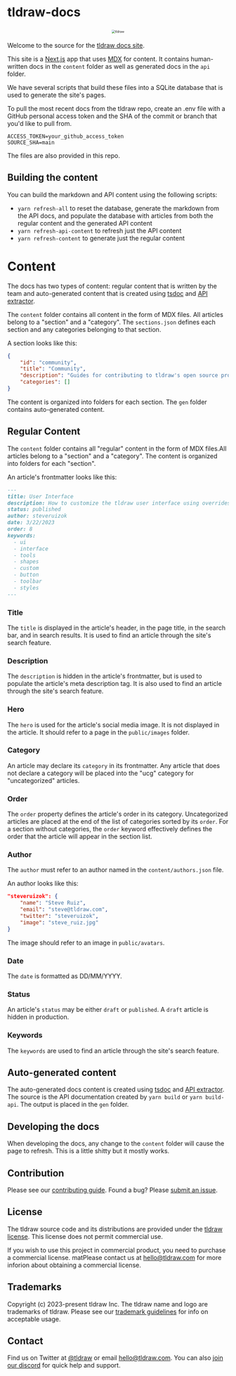 # tldraw-docs

<div alt style="text-align: center; transform: scale(.5);">
	<picture>
		<img alt="tldraw" src="https://github.com/tldraw/tldraw-lite/raw/main/docs/public/card_repo.png" />
	</picture>
</div>

Welcome to the source for the [tldraw docs site](https://tldraw.dev).

This site is a [Next.js](https://nextjs.org/) app that uses [MDX](https://mdxjs.com/) for content. It contains human-written docs in the `content` folder as well as generated docs in the `api` folder.

We have several scripts that build these files into a SQLite database that is used to generate the site's pages.

To pull the most recent docs from the tldraw repo, create an .env file with a GitHub personal access token and the SHA of the commit or branch that you'd like to pull from.

```
ACCESS_TOKEN=your_github_access_token
SOURCE_SHA=main
```

The files are also provided in this repo.

## Building the content

You can build the markdown and API content using the following scripts:

- `yarn refresh-all` to reset the database, generate the markdown from the API docs, and populate the database with articles from both the regular content and the generated API content
- `yarn refresh-api-content` to refresh just the API content
- `yarn refresh-content` to generate just the regular content

# Content

The docs has two types of content: regular content that is written by the team and auto-generated content that is created using [tsdoc](https://tsdoc.org/) and [API extractor](https://api-extractor.com/).

The `content` folder contains all content in the form of MDX files. All articles belong to a "section" and a "category". The `sections.json` defines each section and any categories belonging to that section.

A section looks like this:

```json
{
	"id": "community",
	"title": "Community",
	"description": "Guides for contributing to tldraw's open source project.",
	"categories": []
}
```

The content is organized into folders for each section. The `gen` folder contains auto-generated content.

## Regular Content

The `content` folder contains all "regular" content in the form of MDX files.All articles belong to a "section" and a "category". The content is organized into folders for each "section".

An article's frontmatter looks like this:

```md
---
title: User Interface
description: How to customize the tldraw user interface using overrides.
status: published
author: steveruizok
date: 3/22/2023
order: 8
keywords:
  - ui
  - interface
  - tools
  - shapes
  - custom
  - button
  - toolbar
  - styles
---
```

### Title

The `title` is displayed in the article's header, in the page title, in the search bar, and in search results. It is used to find an article through the site's search feature.

### Description

The `description` is hidden in the article's frontmatter, but is used to populate the article's meta description tag. It is also used to find an article through the site's search feature.

### Hero

The `hero` is used for the article's social media image. It is not displayed in the article. It should refer to a page in the `public/images` folder.

### Category

An article may declare its `category` in its frontmatter. Any article that does not declare a category will be placed into the "ucg" category for "uncategorized" articles.

### Order

The `order` property defines the article's order in its category. Uncategorized articles are placed at the end of the list of categories sorted by its `order`. For a section without categories, the `order` keyword effectively defines the order that the article will appear in the section list.

### Author

The `author` must refer to an author named in the `content/authors.json` file.

An author looks like this:

```json
"steveruizok": {
	"name": "Steve Ruiz",
	"email": "steve@tldraw.com",
	"twitter": "steveruizok",
	"image": "steve_ruiz.jpg"
}
```

The image should refer to an image in `public/avatars`.

### Date

The `date` is formatted as DD/MM/YYYY.

### Status

An article's `status` may be either `draft` or `published`. A `draft` article is hidden in production.

### Keywords

The `keywords` are used to find an article through the site's search feature.

## Auto-generated content

The auto-generated docs content is created using [tsdoc](https://tsdoc.org/) and [API extractor](https://api-extractor.com/). The source is the API documentation created by `yarn build` or `yarn build-api`. The output is placed in the `gen` folder.

## Developing the docs

When developing the docs, any change to the `content` folder will cause the page to refresh. This is a little shitty but it mostly works.

## Contribution

Please see our [contributing guide](https://github.com/tldraw/tldraw/blob/main/CONTRIBUTING.md). Found a bug? Please [submit an issue](https://github.com/tldraw/tldraw/issues/new).

## License

The tldraw source code and its distributions are provided under the [tldraw license](https://github.com/tldraw/tldraw/blob/master/LICENSE.md). This license does not permit commercial use.

If you wish to use this project in commercial product, you need to purchase a commercial license. matPlease contact us at [hello@tldraw.com](mailto:hello@tldraw.com) for more inforion about obtaining a commercial license.

## Trademarks

Copyright (c) 2023-present tldraw Inc. The tldraw name and logo are trademarks of tldraw. Please see our [trademark guidelines](https://github.com/tldraw/tldraw/blob/main/TRANDEMARKS.md) for info on acceptable usage.

## Contact

Find us on Twitter at [@tldraw](https://twitter.com/tldraw) or email [hello@tldraw.com](mailto://hello@tldraw.com). You can also [join our discord](https://discord.gg/rhsyWMUJxd) for quick help and support.
